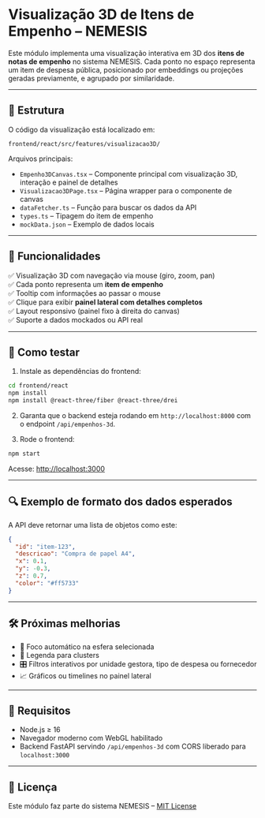 # Visualização 3D de Itens de Empenho – NEMESIS

Este módulo implementa uma visualização interativa em 3D dos **itens de notas de empenho** no sistema NEMESIS. Cada ponto no espaço representa um item de despesa pública, posicionado por embeddings ou projeções geradas previamente, e agrupado por similaridade.

---

## 📁 Estrutura

O código da visualização está localizado em:

```
frontend/react/src/features/visualizacao3D/
```

Arquivos principais:

- `Empenho3DCanvas.tsx` – Componente principal com visualização 3D, interação e painel de detalhes
- `Visualizacao3DPage.tsx` – Página wrapper para o componente de canvas
- `dataFetcher.ts` – Função para buscar os dados da API
- `types.ts` – Tipagem do item de empenho
- `mockData.json` – Exemplo de dados locais

---

## 🎥 Funcionalidades

✅ Visualização 3D com navegação via mouse (giro, zoom, pan)  
✅ Cada ponto representa um **item de empenho**  
✅ Tooltip com informações ao passar o mouse  
✅ Clique para exibir **painel lateral com detalhes completos**  
✅ Layout responsivo (painel fixo à direita do canvas)  
✅ Suporte a dados mockados ou API real

---

## 🚀 Como testar

1. Instale as dependências do frontend:

```bash
cd frontend/react
npm install
npm install @react-three/fiber @react-three/drei
```

2. Garanta que o backend esteja rodando em `http://localhost:8000` com o endpoint `/api/empenhos-3d`.

3. Rode o frontend:

```bash
npm start
```

Acesse: [http://localhost:3000](http://localhost:3000)

---

## 🔍 Exemplo de formato dos dados esperados

A API deve retornar uma lista de objetos como este:

```json
{
  "id": "item-123",
  "descricao": "Compra de papel A4",
  "x": 0.1,
  "y": -0.3,
  "z": 0.7,
  "color": "#ff5733"
}
```

---

## 🛠️ Próximas melhorias

- 🎯 Foco automático na esfera selecionada
- 🧭 Legenda para clusters
- 🎛️ Filtros interativos por unidade gestora, tipo de despesa ou fornecedor
- 📈 Gráficos ou timelines no painel lateral

---

## 📎 Requisitos

- Node.js ≥ 16
- Navegador moderno com WebGL habilitado
- Backend FastAPI servindo `/api/empenhos-3d` com CORS liberado para `localhost:3000`

---

## 📄 Licença

Este módulo faz parte do sistema NEMESIS – [MIT License](LICENSE)
